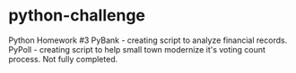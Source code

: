 # python-challenge
Python Homework #3
PyBank - creating script to analyze financial records.
PyPoll - creating script to help small town modernize it's voting count process. Not fully completed.

